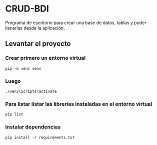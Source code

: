 # CRUD-BDI

Programa de escritorio para crear una base de datos, tablas y poder llenarlas desde la aplicación.

## Levantar el proyecto

### Crear primero un entorno virtual

```
pip -m venv venv

```

### Luego

```
.\venv\Scripts\activate
```

### Para listar listar las librerias instaladas en el entorno virtual

```
pip list
```

### Instalar dependencias

```
pip install -r requirements.txt

```
